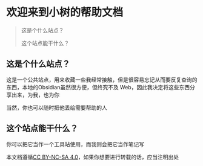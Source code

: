 # 欢迎来到小树的帮助文档

> 这是个什么站点？
>
> 这个站点能干什么？

## 这是个什么站点？

这是一个公共站点，用来收藏一些我经常接触，但是很容易忘记从而要反复查询的东西，本地的Obsidian虽然很方便，但终究不及 Web，因此我决定将这些东西分享出来，为我，也为你

当然，你也可以随时把他丢给需要帮助的人

## 这个站点能干什么？

你可以把它当作一个工具站使用，而我则会把它当作笔记写

本文档遵循[CC BY-NC-SA 4.0](https://creativecommons.org/licenses/by-nc-sa/4.0/)，如果你想要进行转载的话，应当注明出处